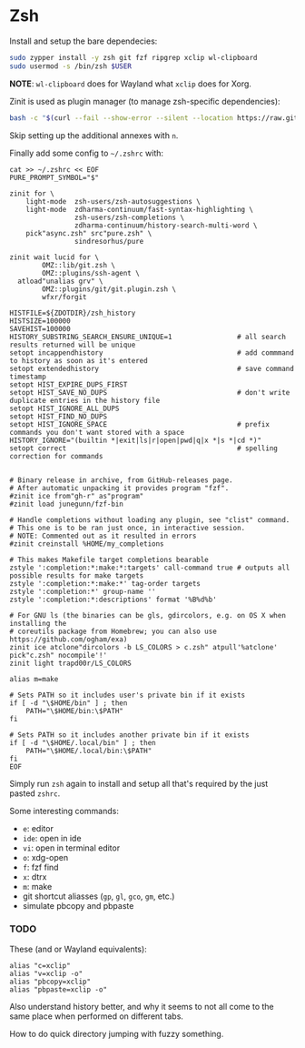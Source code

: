 # Zsh

Install and setup the bare dependecies:

```bash
sudo zypper install -y zsh git fzf ripgrep xclip wl-clipboard
sudo usermod -s /bin/zsh $USER
```

**NOTE**: `wl-clipboard` does for Wayland what `xclip` does for Xorg.

Zinit is used as plugin manager (to manage zsh-specific dependencies):

```bash
bash -c "$(curl --fail --show-error --silent --location https://raw.githubusercontent.com/zdharma-continuum/zinit/HEAD/scripts/install.sh)"
```

Skip setting up the additional annexes with `n`.

Finally add some config to `~/.zshrc` with:

```
cat >> ~/.zshrc << EOF
PURE_PROMPT_SYMBOL="$"

zinit for \
    light-mode  zsh-users/zsh-autosuggestions \
    light-mode  zdharma-continuum/fast-syntax-highlighting \
                zsh-users/zsh-completions \
                zdharma-continuum/history-search-multi-word \
    pick"async.zsh" src"pure.zsh" \
                sindresorhus/pure

zinit wait lucid for \
        OMZ::lib/git.zsh \
        OMZ::plugins/ssh-agent \
  atload"unalias grv" \
        OMZ::plugins/git/git.plugin.zsh \
        wfxr/forgit

HISTFILE=${ZDOTDIR}/zsh_history
HISTSIZE=100000
SAVEHIST=100000
HISTORY_SUBSTRING_SEARCH_ENSURE_UNIQUE=1                # all search results returned will be unique
setopt incappendhistory                                 # add commmand to history as soon as it's entered
setopt extendedhistory                                  # save command timestamp
setopt HIST_EXPIRE_DUPS_FIRST
setopt HIST_SAVE_NO_DUPS                                # don't write duplicate entries in the history file
setopt HIST_IGNORE_ALL_DUPS
setopt HIST_FIND_NO_DUPS
setopt HIST_IGNORE_SPACE                                # prefix commands you don't want stored with a space
HISTORY_IGNORE="(builtin *|exit|ls|r|open|pwd|q|x *|s *|cd *)"
setopt correct                                          # spelling correction for commands


# Binary release in archive, from GitHub-releases page.
# After automatic unpacking it provides program "fzf".
#zinit ice from"gh-r" as"program"
#zinit load junegunn/fzf-bin

# Handle completions without loading any plugin, see "clist" command.
# This one is to be ran just once, in interactive session.
# NOTE: Commented out as it resulted in errors
#zinit creinstall %HOME/my_completions

# This makes Makefile target completions bearable
zstyle ':completion:*:make:*:targets' call-command true # outputs all possible results for make targets
zstyle ':completion:*:make:*' tag-order targets
zstyle ':completion:*' group-name ''
zstyle ':completion:*:descriptions' format '%B%d%b'

# For GNU ls (the binaries can be gls, gdircolors, e.g. on OS X when installing the
# coreutils package from Homebrew; you can also use https://github.com/ogham/exa)
zinit ice atclone"dircolors -b LS_COLORS > c.zsh" atpull'%atclone' pick"c.zsh" nocompile'!'
zinit light trapd00r/LS_COLORS

alias m=make

# Sets PATH so it includes user's private bin if it exists
if [ -d "\$HOME/bin" ] ; then
    PATH="\$HOME/bin:\$PATH"
fi

# Sets PATH so it includes another private bin if it exists
if [ -d "\$HOME/.local/bin" ] ; then
    PATH="\$HOME/.local/bin:\$PATH"
fi
EOF
```

Simply run `zsh` again to install and setup all that's required by the just pasted `zshrc`.

Some interesting commands:

* `e`: editor
* `ide`: open in ide
* `vi`: open in terminal editor
* `o`: xdg-open
* `f`: fzf find
* `x`: dtrx
* `m`: make
* git shortcut aliasses (`gp`, `gl`, `gco`, `gm`, etc.)
* simulate pbcopy and pbpaste


### TODO

These (and or Wayland equivalents):

```
alias "c=xclip"
alias "v=xclip -o"
alias "pbcopy=xclip"
alias "pbpaste=xclip -o"
```

Also understand history better, and why it seems to not all come to the same place when performed on different tabs.

How to do quick directory jumping with fuzzy something.
